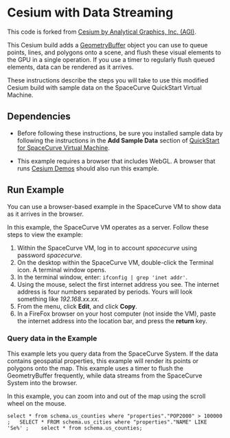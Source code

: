 Cesium with Data Streaming
==========================

This code is forked from [Cesium by Analytical Graphics, Inc. (AGI)](https://github.com/AnalyticalGraphicsInc/cesium).

This Cesium build adds a [GeometryBuffer](Source/Scene/GeometryBuffer.js) object you can use to queue points, lines, and polygons onto a scene, and flush these visual elements to the GPU in a single operation. If you use a timer to regularly flush queued elements, data can be rendered as it arrives.

These instructions describe the steps you will take to use this modified Cesium build with sample data on the SpaceCurve QuickStart Virtual Machine.

Dependencies
------------

* Before following these instructions, be sure you installed sample data by
following the instructions in the **Add Sample Data** section of [QuickStart for
SpaceCurve Virtual Machine](../../../arcadapt/blob/master/quickstart.md).

* This example requires a browser that includes WebGL. A browser that runs [Cesium Demos](http://cesiumjs.org/) should also run this example.
 
Run Example
-----------

You can use a browser-based example in the SpaceCurve VM to show data as it arrives in the browser.

In this example, the SpaceCurve VM operates as a server. Follow these steps to view the example:

1. Within the SpaceCurve VM, log in to account *spacecurve* using password *spacecurve*.
2. On the desktop within the SpaceCurve VM, double-click the Terminal icon. A terminal window opens.
3. In the terminal window, enter: `ifconfig | grep 'inet addr'`. 
4. Using the mouse, select the first internet address you see. The internet address is four numbers separated by periods. Yours will look something like *192.168.xx.xx*.
5. From the menu, click **Edit**, and click **Copy**.
6. In a FireFox browser on your host computer (not inside the VM), paste the internet address into the location bar, and press the **return** key.

### Query data in the Example

This example lets you query data from the SpaceCurve System. If the data contains geospatial properties, this example will render its points or polygons onto the map. This example uses a timer to flush the GeometryBuffer frequently, while data streams from the SpaceCurve System into the browser.

In this example, you can zoom into and out of the map using the scroll wheel on the mouse.


`select * from schema.us_counties where "properties"."POP2000" > 100000 ;  
SELECT * FROM schema.us_cities where "properties"."NAME" LIKE 'Se%' ;   
select * from schema.us_counties;`

